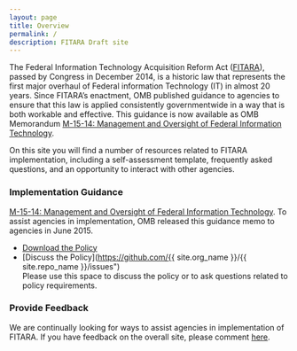 ```yaml
---
layout: page
title: Overview
permalink: /
description: FITARA Draft site 
---
```


The Federal Information Technology Acquisition Reform Act ([FITARA](https://www.congress.gov/113/plaws/publ291/PLAW-113publ291.pdf#page=148%5D)), passed by Congress in December 2014, is a historic law that represents the first major overhaul of Federal information Technology (IT) in almost 20 years. Since FITARA’s enactment, OMB published guidance to agencies to ensure that this law is applied consistently governmentwide in a way that is both workable and effective. This guidance is now available as OMB Memorandum [M-15-14: Management and Oversight of Federal Information Technology](https://www.whitehouse.gov/sites/default/files/omb/memoranda/2015/m-15-14.pdf).

On this site you will find a number of resources related to FITARA implementation, including a self-assessment template, frequently asked questions, and an opportunity to interact with other agencies. 

### Implementation Guidance

[M-15-14: Management and Oversight of Federal Information Technology](CIOmanagement/implementation/).
To assist agencies in implementation, OMB released this guidance memo to agencies in June 2015. 

  * [Download the Policy](https://www.whitehouse.gov/sites/default/files/omb/memoranda/2015/m-15-14.pdf)
  * [Discuss the Policy](https://github.com/{{ site.org_name }}/{{ site.repo_name }}/issues")	
Please use this space to discuss the policy or to ask questions related to policy requirements.

### Provide Feedback 
	
We are continually looking for ways to assist agencies in implementation of FITARA. If you have feedback on the overall site, please comment [here](https://github.com/whitehouse/fitara/issues). 

